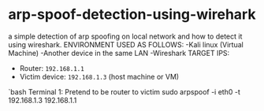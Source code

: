 # arp-spoof-detection-using-wirehark
a simple detection of arp spoofing on local network and how to detect it using wireshark.
ENVIRONMENT USED AS FOLLOWS:
  -Kali linux (Virtual Machine)
  -Another device in the same LAN
  -Wireshark
TARGET IPS:
  - Router: `192.168.1.1`
  - Victim device: `192.168.1.3` (host machine or VM)

`bash
 Terminal 1: Pretend to be router to victim
sudo arpspoof -i eth0 -t 192.168.1.3 192.168.1.1
  
